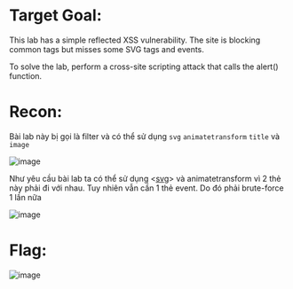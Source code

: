 # Target Goal: 

This lab has a simple reflected XSS vulnerability. The site is blocking common tags but misses some SVG tags and events.

To solve the lab, perform a cross-site scripting attack that calls the alert() function.

# Recon: 

Bài lab này bị gọi là filter và có thể sử dụng `svg` `animatetransform` `title` và `image`

![image](https://github.com/vanniichan/Portswigger/assets/112863484/358fc249-20a4-4af7-8549-7231b088df9d)

Như yêu cầu bài lab ta có thể sử dụng <[svg](https://www.w3schools.com/html/html5_svg.asp)> và animatetransform vì 2 thẻ này phải đi với nhau. Tuy nhiên vẫn cần 1 thẻ event. Do đó phải brute-force 1 lần nữa

![image](https://github.com/vanniichan/Portswigger/assets/112863484/f7d274dc-91ca-456d-9a3d-d09ad420fcd1)

# Flag: 

![image](https://github.com/vanniichan/Portswigger/assets/112863484/27520693-8de4-4f99-b775-ce469b4e3f7e)

